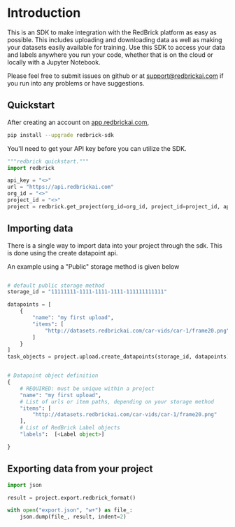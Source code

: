# Introduction

This is an SDK to make integration with the RedBrick platform as easy as possible. This includes uploading and downloading data
as well as making your datasets easily available for training. Use this SDK to access your data and labels anywhere you run your code, whether that is on the cloud or locally with a Jupyter Notebook.

Please feel free to submit issues on github or at [support@redbrickai.com](mailto:support@redbrickai.com) if you run into any problems or have suggestions.

## Quickstart

After creating an account on [app.redbrickai.com](https://app.redbrick.com),

```bash
pip install --upgrade redbrick-sdk
```

You'll need to get your API key before you can utilize the SDK.

```python
"""redbrick quickstart."""
import redbrick

api_key = "<>"
url = "https://api.redbrickai.com"
org_id = "<>"
project_id = "<>"
project = redbrick.get_project(org_id=org_id, project_id=project_id, api_key=api_key, url=url)


```

## Importing data

There is a single way to import data into your project through the sdk. This is done using the create datapoint api.

An example using a "Public" storage method is given below

```python

# default public storage method
storage_id = "11111111-1111-1111-1111-111111111111"

datapoints = [
    {
        "name": "my first upload",
        "items": [
            "http://datasets.redbrickai.com/car-vids/car-1/frame20.png"
        ]
    }
]
task_objects = project.upload.create_datapoints(storage_id, datapoints)


# Datapoint object definition
{
    # REQUIRED: must be unique within a project
    "name": "my first upload",
    # List of urls or item paths, depending on your storage method
    "items": [
        "http://datasets.redbrickai.com/car-vids/car-1/frame20.png"
    ],
    # List of RedBrick Label objects
    "labels":  [<Label object>]

}


```

## Exporting data from your project

```python
import json

result = project.export.redbrick_format()

with open("export.json", "w+") as file_:
    json.dump(file_, result, indent=2)
```
